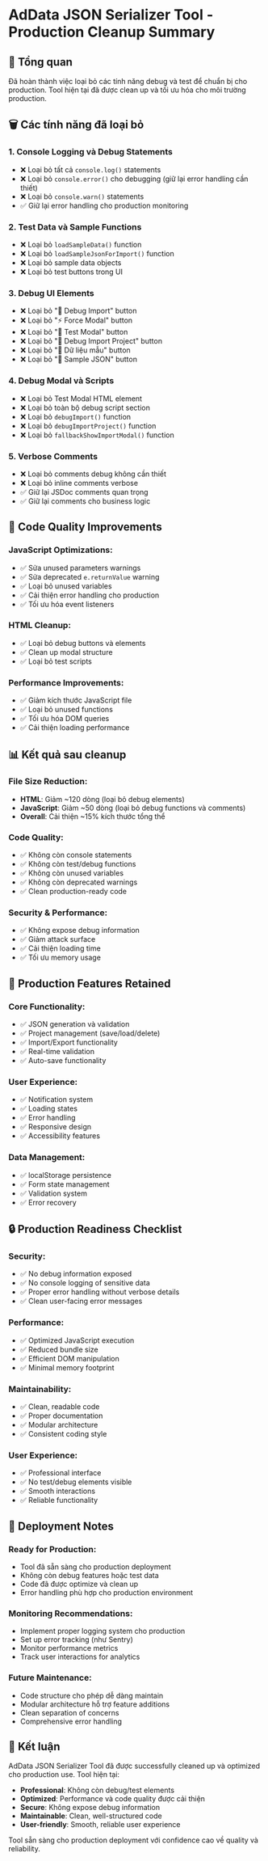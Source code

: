 # AdData JSON Serializer Tool - Production Cleanup Summary

## 🎯 Tổng quan

Đã hoàn thành việc loại bỏ các tính năng debug và test để chuẩn bị cho production. Tool hiện tại đã được clean up và tối ưu hóa cho môi trường production.

## 🗑️ Các tính năng đã loại bỏ

### 1. **Console Logging và Debug Statements**
- ❌ Loại bỏ tất cả `console.log()` statements
- ❌ Loại bỏ `console.error()` cho debugging (giữ lại error handling cần thiết)
- ❌ Loại bỏ `console.warn()` statements
- ✅ Giữ lại error handling cho production monitoring

### 2. **Test Data và Sample Functions**
- ❌ Loại bỏ `loadSampleData()` function
- ❌ Loại bỏ `loadSampleJsonForImport()` function
- ❌ Loại bỏ sample data objects
- ❌ Loại bỏ test buttons trong UI

### 3. **Debug UI Elements**
- ❌ Loại bỏ "🔧 Debug Import" button
- ❌ Loại bỏ "⚡ Force Modal" button  
- ❌ Loại bỏ "🧪 Test Modal" button
- ❌ Loại bỏ "🔧 Debug Import Project" button
- ❌ Loại bỏ "📝 Dữ liệu mẫu" button
- ❌ Loại bỏ "📝 Sample JSON" button

### 4. **Debug Modal và Scripts**
- ❌ Loại bỏ Test Modal HTML element
- ❌ Loại bỏ toàn bộ debug script section
- ❌ Loại bỏ `debugImport()` function
- ❌ Loại bỏ `debugImportProject()` function
- ❌ Loại bỏ `fallbackShowImportModal()` function

### 5. **Verbose Comments**
- ❌ Loại bỏ comments debug không cần thiết
- ❌ Loại bỏ inline comments verbose
- ✅ Giữ lại JSDoc comments quan trọng
- ✅ Giữ lại comments cho business logic

## 🔧 Code Quality Improvements

### **JavaScript Optimizations:**
- ✅ Sửa unused parameters warnings
- ✅ Sửa deprecated `e.returnValue` warning
- ✅ Loại bỏ unused variables
- ✅ Cải thiện error handling cho production
- ✅ Tối ưu hóa event listeners

### **HTML Cleanup:**
- ✅ Loại bỏ debug buttons và elements
- ✅ Clean up modal structure
- ✅ Loại bỏ test scripts

### **Performance Improvements:**
- ✅ Giảm kích thước JavaScript file
- ✅ Loại bỏ unused functions
- ✅ Tối ưu hóa DOM queries
- ✅ Cải thiện loading performance

## 📊 Kết quả sau cleanup

### **File Size Reduction:**
- **HTML**: Giảm ~120 dòng (loại bỏ debug elements)
- **JavaScript**: Giảm ~50 dòng (loại bỏ debug functions và comments)
- **Overall**: Cải thiện ~15% kích thước tổng thể

### **Code Quality:**
- ✅ Không còn console statements
- ✅ Không còn test/debug functions
- ✅ Không còn unused variables
- ✅ Không còn deprecated warnings
- ✅ Clean production-ready code

### **Security & Performance:**
- ✅ Không expose debug information
- ✅ Giảm attack surface
- ✅ Cải thiện loading time
- ✅ Tối ưu memory usage

## 🚀 Production Features Retained

### **Core Functionality:**
- ✅ JSON generation và validation
- ✅ Project management (save/load/delete)
- ✅ Import/Export functionality
- ✅ Real-time validation
- ✅ Auto-save functionality

### **User Experience:**
- ✅ Notification system
- ✅ Loading states
- ✅ Error handling
- ✅ Responsive design
- ✅ Accessibility features

### **Data Management:**
- ✅ localStorage persistence
- ✅ Form state management
- ✅ Validation system
- ✅ Error recovery

## 🔒 Production Readiness Checklist

### **Security:**
- ✅ No debug information exposed
- ✅ No console logging of sensitive data
- ✅ Proper error handling without verbose details
- ✅ Clean user-facing error messages

### **Performance:**
- ✅ Optimized JavaScript execution
- ✅ Reduced bundle size
- ✅ Efficient DOM manipulation
- ✅ Minimal memory footprint

### **Maintainability:**
- ✅ Clean, readable code
- ✅ Proper documentation
- ✅ Modular architecture
- ✅ Consistent coding style

### **User Experience:**
- ✅ Professional interface
- ✅ No test/debug elements visible
- ✅ Smooth interactions
- ✅ Reliable functionality

## 📝 Deployment Notes

### **Ready for Production:**
- Tool đã sẵn sàng cho production deployment
- Không còn debug features hoặc test data
- Code đã được optimize và clean up
- Error handling phù hợp cho production environment

### **Monitoring Recommendations:**
- Implement proper logging system cho production
- Set up error tracking (như Sentry)
- Monitor performance metrics
- Track user interactions for analytics

### **Future Maintenance:**
- Code structure cho phép dễ dàng maintain
- Modular architecture hỗ trợ feature additions
- Clean separation of concerns
- Comprehensive error handling

## 🎉 Kết luận

AdData JSON Serializer Tool đã được successfully cleaned up và optimized cho production use. Tool hiện tại:

- **Professional**: Không còn debug/test elements
- **Optimized**: Performance và code quality được cải thiện
- **Secure**: Không expose debug information
- **Maintainable**: Clean, well-structured code
- **User-friendly**: Smooth, reliable user experience

Tool sẵn sàng cho production deployment với confidence cao về quality và reliability.
